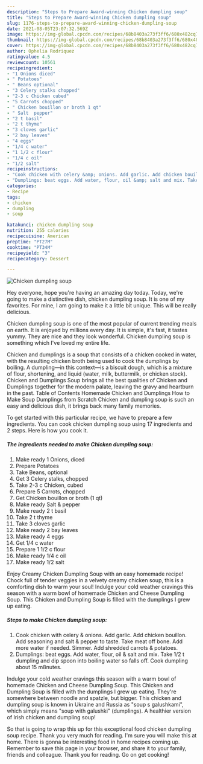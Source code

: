 ```yaml
---
description: "Steps to Prepare Award-winning Chicken dumpling soup"
title: "Steps to Prepare Award-winning Chicken dumpling soup"
slug: 1176-steps-to-prepare-award-winning-chicken-dumpling-soup
date: 2021-08-05T23:07:32.569Z
image: https://img-global.cpcdn.com/recipes/68b8403a273f3ff6/680x482cq70/chicken-dumpling-soup-recipe-main-photo.jpg
thumbnail: https://img-global.cpcdn.com/recipes/68b8403a273f3ff6/680x482cq70/chicken-dumpling-soup-recipe-main-photo.jpg
cover: https://img-global.cpcdn.com/recipes/68b8403a273f3ff6/680x482cq70/chicken-dumpling-soup-recipe-main-photo.jpg
author: Ophelia Rodriquez
ratingvalue: 4.5
reviewcount: 10561
recipeingredient:
- "1 Onions diced"
- " Potatoes"
- " Beans optional"
- "3 Celery stalks chopped"
- "2-3 c Chicken cubed"
- "5 Carrots chopped"
- " Chicken bouillon or broth 1 qt"
- " Salt  pepper"
- "2 t basil"
- "2 t thyme"
- "3 cloves garlic"
- "2 bay leaves"
- "4 eggs"
- "1/4 c water"
- "1 1/2 c flour"
- "1/4 c oil"
- "1/2 salt"
recipeinstructions:
- "Cook chicken with celery &amp; onions. Add garlic. Add chicken bouillon. Add seasoning and salt &amp; pepper to taste. Take meat off bone. Add more water if needed. Simmer. Add shredded carrots &amp; potatoes."
- "Dumplings: beat eggs. Add water, flour, oil &amp; salt and mix. Take 1/2 t dumpling and dip spoon into boiling water so falls off. Cook dumpling about 15 m8nutes."
categories:
- Recipe
tags:
- chicken
- dumpling
- soup

katakunci: chicken dumpling soup 
nutrition: 255 calories
recipecuisine: American
preptime: "PT27M"
cooktime: "PT34M"
recipeyield: "3"
recipecategory: Dessert

---
```



![Chicken dumpling soup](https://img-global.cpcdn.com/recipes/68b8403a273f3ff6/680x482cq70/chicken-dumpling-soup-recipe-main-photo.jpg)

Hey everyone, hope you're having an amazing day today. Today, we're going to make a distinctive dish, chicken dumpling soup. It is one of my favorites. For mine, I am going to make it a little bit unique. This will be really delicious.

Chicken dumpling soup is one of the most popular of current trending meals on earth. It is enjoyed by millions every day. It is simple, it's fast, it tastes yummy. They are nice and they look wonderful. Chicken dumpling soup is something which I've loved my entire life.

Chicken and dumplings is a soup that consists of a chicken cooked in water, with the resulting chicken broth being used to cook the dumplings by boiling. A dumpling—in this context—is a biscuit dough, which is a mixture of flour, shortening, and liquid (water, milk, buttermilk, or chicken stock). Chicken and Dumplings Soup brings all the best qualities of Chicken and Dumplings together for the modern palate, leaving the gravy and heartburn in the past. Table of Contents Homemade Chicken and Dumplings How to Make Soup Dumplings from Scratch Chicken and dumpling soup is such an easy and delicious dish, it brings back many family memories.


To get started with this particular recipe, we have to prepare a few ingredients. You can cook chicken dumpling soup using 17 ingredients and 2 steps. Here is how you cook it.

<!--inarticleads1-->

##### The ingredients needed to make Chicken dumpling soup:

1. Make ready 1 Onions, diced
1. Prepare  Potatoes
1. Take  Beans, optional
1. Get 3 Celery stalks, chopped
1. Take 2-3 c Chicken, cubed
1. Prepare 5 Carrots, chopped
1. Get  Chicken bouillon or broth (1 qt)
1. Make ready  Salt &amp; pepper
1. Make ready 2 t basil
1. Take 2 t thyme
1. Take 3 cloves garlic
1. Make ready 2 bay leaves
1. Make ready 4 eggs
1. Get 1/4 c water
1. Prepare 1 1/2 c flour
1. Make ready 1/4 c oil
1. Make ready 1/2 salt


Enjoy Creamy Chicken Dumpling Soup with an easy homemade recipe! Chock full of tender veggies in a velvety creamy chicken soup, this is a comforting dish to warm your soul! Indulge your cold weather cravings this season with a warm bowl of homemade Chicken and Cheese Dumpling Soup. This Chicken and Dumpling Soup is filled with the dumplings I grew up eating. 

<!--inarticleads2-->

##### Steps to make Chicken dumpling soup:

1. Cook chicken with celery &amp; onions. Add garlic. Add chicken bouillon. Add seasoning and salt &amp; pepper to taste. Take meat off bone. Add more water if needed. Simmer. Add shredded carrots &amp; potatoes.
1. Dumplings: beat eggs. Add water, flour, oil &amp; salt and mix. Take 1/2 t dumpling and dip spoon into boiling water so falls off. Cook dumpling about 15 m8nutes.


Indulge your cold weather cravings this season with a warm bowl of homemade Chicken and Cheese Dumpling Soup. This Chicken and Dumpling Soup is filled with the dumplings I grew up eating. They&#39;re somewhere between noodle and spatzle, but bigger. This chicken and dumpling soup is known in Ukraine and Russia as &#34;soup s galushkami&#34;, which simply means &#34;soup with galushki&#34; (dumplings). A healthier version of Irish chicken and dumpling soup! 

So that is going to wrap this up for this exceptional food chicken dumpling soup recipe. Thank you very much for reading. I'm sure you will make this at home. There is gonna be interesting food in home recipes coming up. Remember to save this page in your browser, and share it to your family, friends and colleague. Thank you for reading. Go on get cooking!
